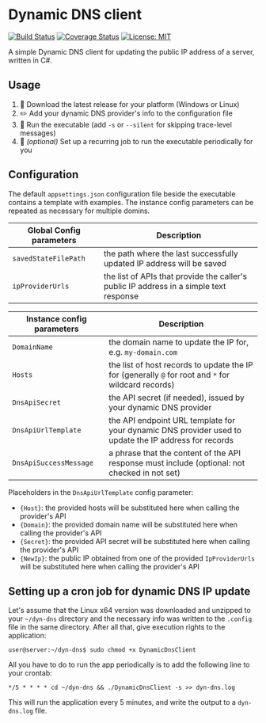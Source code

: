 # Dynamic DNS client

[![Build Status](https://github.com/balazs-kis/dynamic-dns/workflows/ci-main/badge.svg "Build Status")](https://github.com/balazs-kis/dynamic-dns/actions?query=workflow%3A%22ci-main%22)
[![Coverage Status](https://codecov.io/gh/balazs-kis/dynamic-dns/branch/main/graph/badge.svg)](https://codecov.io/gh/balazs-kis/dynamic-dns)
[![License: MIT](https://img.shields.io/badge/license-MIT-blueviolet)](https://opensource.org/licenses/MIT)

A simple Dynamic DNS client for updating the public IP address of a server, written in C#.

## Usage
1. :floppy_disk: Download the latest release for your platform (Windows or Linux)
2. :pencil2: Add your dynamic DNS provider's info to the configuration file
3. :rocket: Run the executable (add `-s` or `--silent` for skipping trace-level messages)
4. :arrows_counterclockwise: _(optional)_ Set up a recurring job to run the executable periodically for you

## Configuration
The default `appsettings.json` configuration file beside the executable contains a template with examples. The instance config parameters can be repeated as necessary for multiple domins.

| Global Config parameters | Description                                                                                |
| ------------------------ | ------------------------------------------------------------------------------------------ |
| `savedStateFilePath`     | the path where the last successfully updated IP address will be saved                      |
| `ipProviderUrls`         | the list of APIs that provide the caller's public IP address in a simple text response     |

| Instance config parameters | Description                                                                                            |
| -------------------------- | ------------------------------------------------------------------------------------------------------ |
| `DomainName`               | the domain name to update the IP for, e.g. `my-domain.com`                                             |
| `Hosts`                    | the list of host records to update the IP for (generally `@` for root and `*` for wildcard records)    |
| `DnsApiSecret`             | the API secret (if needed), issued by your dynamic DNS provider                                        |
| `DnsApiUrlTemplate`        | the API endpoint URL template for your dynamic DNS provider used to update the IP address for records  |
| `DnsApiSuccessMessage`     | a phrase that the content of the API response must include (optional: not checked in not set)          |

Placeholders in the `DnsApiUrlTemplate` config parameter:
- `{Host}`: the provided hosts will be substituted here when calling the provider's API
- `{Domain}`: the provided domain name will be substituted here when calling the provider's API
- `{Secret}`: the provided API secret will be substituted here when calling the provider's API
- `{NewIp}`: the public IP obtained from one of the provided `IpProviderUrls` will be substituted here when calling the provider's API

## Setting up a cron job for dynamic DNS IP update
Let's assume that the Linux x64 version was downloaded and unzipped to your `~/dyn-dns` directory and the necessary info was written to the `.config` file in the same directory.
After all that, give execution rights to the application:
```console
user@server:~/dyn-dns$ sudo chmod +x DynamicDnsClient
```
All you have to do to run the app periodically is to add the following line to your crontab:
```cron
*/5 * * * * cd ~/dyn-dns && ./DynamicDnsClient -s >> dyn-dns.log
```
This will run the application every 5 minutes, and write the output to a `dyn-dns.log` file.
